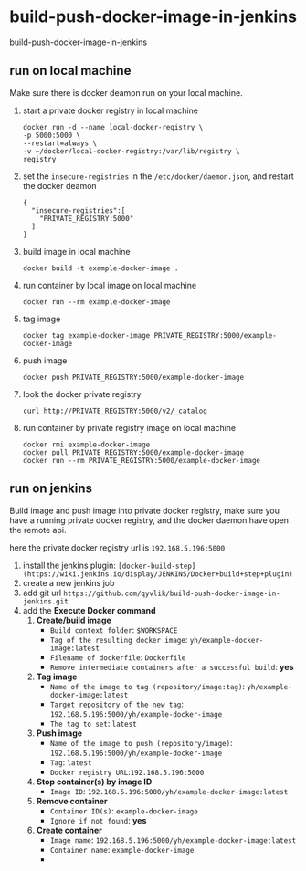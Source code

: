 # build-push-docker-image-in-jenkins

build-push-docker-image-in-jenkins

## run on local machine

Make sure there is docker deamon run on your local machine.

1. start a private docker registry in local machine
    ```
    docker run -d --name local-docker-registry \
    -p 5000:5000 \
    --restart=always \
    -v ~/docker/local-docker-registry:/var/lib/registry \
    registry
    ```
2. set the `insecure-registries` in the `/etc/docker/daemon.json`, and restart the docker deamon
    ```
    {
      "insecure-registries":[
        "PRIVATE_REGISTRY:5000"
      ]
    }
    ```
3. build image in local machine
    ```
    docker build -t example-docker-image .
    ```
4. run container by local image on local machine
    ```
    docker run --rm example-docker-image
    ```
5. tag image
    ```
    docker tag example-docker-image PRIVATE_REGISTRY:5000/example-docker-image
    ```
6. push image
    ```
    docker push PRIVATE_REGISTRY:5000/example-docker-image
    ```
7. look the docker private registry
    ```
    curl http://PRIVATE_REGISTRY:5000/v2/_catalog
    ```
8. run container by private registry image on local machine
    ```
    docker rmi example-docker-image
    docker pull PRIVATE_REGISTRY:5000/example-docker-image
    docker run --rm PRIVATE_REGISTRY:5000/example-docker-image
    ```

## run on jenkins

Build image and push image into private docker registry, make sure you have a running private docker registry, and the docker daemon have open the remote api.

here the private docker registry url is `192.168.5.196:5000`

1. install the jenkins plugin: `[docker-build-step](https://wiki.jenkins.io/display/JENKINS/Docker+build+step+plugin)`
2. create a new jenkins job
3. add git url `https://github.com/qyvlik/build-push-docker-image-in-jenkins.git`
4. add the **Execute Docker command**
    1. **Create/build image**
        - `Build context folder`: `$WORKSPACE`
        - `Tag of the resulting docker image`: `yh/example-docker-image:latest`
        - `Filename of dockerfile`: `Dockerfile`
        - `Remove intermediate containers after a successful build`: **yes**
    2. **Tag image**
        - `Name of the image to tag (repository/image:tag)`: `yh/example-docker-image:latest`
        - `Target repository of the new tag`: `192.168.5.196:5000/yh/example-docker-image`
        - `The tag to set`: `latest`
    3. **Push image**
        - `Name of the image to push (repository/image)`: `192.168.5.196:5000/yh/example-docker-image`
        - `Tag`: `latest`
        - `Docker registry URL`:`192.168.5.196:5000`
    4. **Stop container(s) by image ID**
        - `Image ID`: `192.168.5.196:5000/yh/example-docker-image:latest`
    5. **Remove container**
        - `Container ID(s)`: `example-docker-image`
        - `Ignore if not found`: **yes**
    6. **Create container**
        - `Image name`: `192.168.5.196:5000/yh/example-docker-image:latest`
        - `Container name`: `example-docker-image`
        - 




